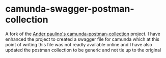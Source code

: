 # camunda-swagger-postman-collection
A fork of the [Ander paulino's camunda-postman-collection](https://github.com/DigitalState/camunda-postman-collection) project. I have enhanced the project to created a swagger file for camunda which at this point of writing this file was not readly available online and I have also updated the postman collection to be generic and not tie up to the original
